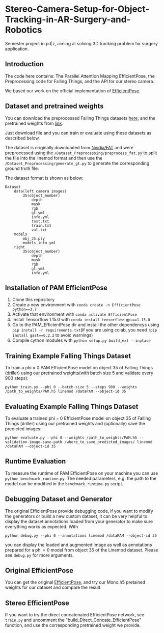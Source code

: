 # Stereo-Camera-Setup-for-Object-Tracking-in-AR-Surgery-and-Robotics
Semester project in pd|z, aiming at solving 3D tracking problem for surgery application.

## Introduction
The code here contains: The Parallel Attention Mapping EfficientPose, the Preprocessing code for Falling Things, and the API for our stereo camera.

We based our work on the official implementation of [EfficientPose](https://arxiv.org/abs/2011.04307). 

## Dataset and pretrained weights

You can download the preprocessed Falling Things datasets [here](https://drive.google.com/drive/folders/1fI4XbMSCpWm_UspnZXBglgQQKTHg6_Xv?usp=sharing), and the pretrained weights from [link](https://drive.google.com/drive/folders/1IidOwTSMuyXEQdbhy-s0DVhcKC6BC1Ij?usp=sharing).

Just download file and you can train or evaluate using these datasets as described below.

The dataset is originally downloaded from [Nvidia/FAT](https://research.nvidia.com/publication/2018-06_falling-things-synthetic-dataset-3d-object-detection-and-pose-estimation) and were preprocessed using the ```/Dataset_Preprocessing/preprocess_fat.py``` to split the file into the linemod format and then use the ```/Dataset_Preprocessing/generate_gt.py``` to generate the corresponding ground truth file.

The dataset format is shown as below:
```
Dataset
    data(left camera images)
        35(object_number)
            depth
            mask
            rgb
            gt.yml
            info.yml
            test.txt
            train.txt
            val.txt
    models
        obj_35.ply
        models_info.yml
    right
        35(object_number)
            depth
            mask
            rgb
            gt.yml
            info.yml
```

## Installation of PAM EfficientPose

1) Clone this repository
2) Create a new environment with ```conda create -n EfficientPose python==3.7```
3) Activate that environment with ```conda activate EfficientPose```
4) Install Tensorflow 1.15.0 with ```conda install tensorflow-gpu==1.15.0```
5) Go to the PAM_EfficientPose dir and install the other dependencys using ```pip install -r requirements.txt```(if you are using colab, you need ```!pip install gast==0.2.2``` to avoid warnings)
6) Compile cython modules with ```python setup.py build_ext --inplace```

## Training Example Falling Things Dataset
To train a phi = 0 PAM EfficientPose model on object 35 of Falling Things (driller) using our pretrained weights(with batch size 5 and validate every 900 steps):
```
python train.py --phi 0 --batch-size 5 --steps 900 --weights /path_to_weights/PAM.h5 linemod /dataPAM --object-id 35
```

## Evaluating Example Falling Things Dataset
To evaluate a trained phi = 0 EfficientPose model on object 35 of Falling Things (driller) using our pretrained weights and (optionally) save the predicted images:
```
python evaluate.py --phi 0 --weights /path_to_weights/PAM.h5 --validation-image-save-path /where_to_save_predicted_images/ linemod /dataPAM --object-id 35
```

## Runtime Evaluation

To measure the runtime of PAM EfficientPose on your machine you can use ```python benchmark_runtime.py```.
The needed parameters, e.g. the path to the model can be modified in the ```benchmark_runtime.py``` script.

## Debugging Dataset and Generator

The original EfficientPose provide debugging code, if you want to modify the generators or build a new custom dataset, it can be very helpful to display the dataset annotations loaded from your generator to make sure everything works as expected.
With 
```
python debug.py --phi 0 --annotations linemod /dataPAM --object-id 35
```
 you can display the loaded and augmented image as well as annotations prepared for a phi = 0 model from object 35 of the Linemod dataset.
Please see ```debug.py``` for more arguments.

## Original EfficientPose
You can get the original [EfficientPose](https://arxiv.org/abs/2011.04307), and try our Mono.h5 pretained weights for our dataset and compare the result.

## Stereo EfficientPose
If you want to try the direct concatenated EfficientPose network, see ```train.py``` and uncomment the "build_Direct_Concate_EfficientPose" function, and use the corresponding pretrained weight we provide.
